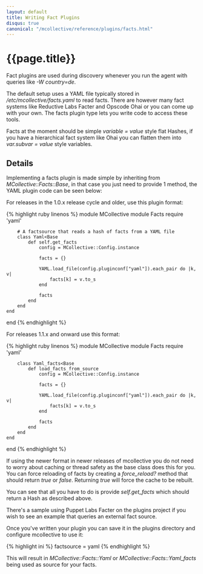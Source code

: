 ```yaml
---
layout: default
title: Writing Fact Plugins
disqus: true
canonical: "/mcollective/reference/plugins/facts.html"
---
```

[SimpleRPCAuthorization]: /mcollective/simplerpc/authorization.html
[Registration]: registration.html

# {{page.title}}

Fact plugins are used during discovery whenever you run the agent with queries like *-W country=de*.

The default setup uses a YAML file typically stored in */etc/mcollective/facts.yaml* to read facts.  There are however many fact systems like Reductive Labs Facter and Opscode Ohai or you can come up with your own.  The facts plugin type lets you write code to access these tools.

Facts at the moment should be simple *variable = value* style flat Hashes, if you have a hierarchical fact system like Ohai you can flatten them into *var.subvar = value* style variables.

## Details
Implementing a facts plugin is made simple by inheriting from *MCollective::Facts::Base*, in that case you just need to provide 1 method, the YAML plugin code can be seen below:

For releases in the 1.0.x release cycle and older, use this plugin format:

{% highlight ruby linenos %}
module MCollective
    module Facts
        require 'yaml'

        # A factsource that reads a hash of facts from a YAML file
        class Yaml<Base
            def self.get_facts
                config = MCollective::Config.instance

                facts = {}

                YAML.load_file(config.pluginconf["yaml"]).each_pair do |k, v|
                    facts[k] = v.to_s
                end

                facts
            end
        end
    end
end
{% endhighlight %}

For releases 1.1.x and onward use this format:

{% highlight ruby linenos %}
module MCollective
    module Facts
        require 'yaml'

        class Yaml_facts<Base
            def load_facts_from_source
                config = MCollective::Config.instance

                facts = {}

                YAML.load_file(config.pluginconf["yaml"]).each_pair do |k, v|
                    facts[k] = v.to_s
                end

                facts
            end
        end
    end
end
{% endhighlight %}

If using the newer format in newer releases of mcollective you do not need to worry about caching or
thread safety as the base class does this for you.  You can force reloading of facts by creating a
*force_reload?* method that should return *true* or *false*.  Returning *true* will force the cache
to be rebuilt.

You can see that all you have to do is provide *self.get_facts* which should return a Hash as described above.

There's a sample using Puppet Labs Facter on the plugins project if you wish to see an example that queries an external fact source.

Once you've written your plugin you can save it in the plugins directory and configure mcollective to use it:

{% highlight ini %}
factsource = yaml
{% endhighlight %}

This will result in *MCollective::Facts::Yaml* or *MCollective::Facts::Yaml_facts* being used as source for your facts.
